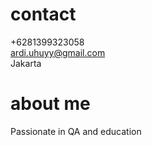 # contact

+6281399323058 <br>
ardi.uhuyy@gmail.com<br>
Jakarta

# about me

Passionate in QA and education


